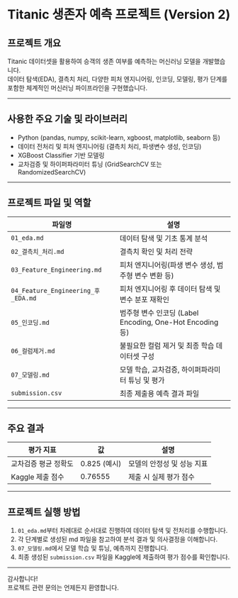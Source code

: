 # Titanic 생존자 예측 프로젝트 (Version 2)

## 프로젝트 개요
Titanic 데이터셋을 활용하여 승객의 생존 여부를 예측하는 머신러닝 모델을 개발했습니다.  
데이터 탐색(EDA), 결측치 처리, 다양한 피처 엔지니어링, 인코딩, 모델링, 평가 단계를 포함한 체계적인 머신러닝 파이프라인을 구현했습니다.

---

## 사용한 주요 기술 및 라이브러리
- Python (pandas, numpy, scikit-learn, xgboost, matplotlib, seaborn 등)
- 데이터 전처리 및 피처 엔지니어링 (결측치 처리, 파생변수 생성, 인코딩)
- XGBoost Classifier 기반 모델링
- 교차검증 및 하이퍼파라미터 튜닝 (GridSearchCV 또는 RandomizedSearchCV)

---

## 프로젝트 파일 및 역할

| 파일명                        | 설명                                                |
|-------------------------------|-----------------------------------------------------|
| `01_eda.md`                   | 데이터 탐색 및 기초 통계 분석                          |
| `02_결측치_처리.md`            | 결측치 확인 및 처리 전략                              |
| `03_Feature_Engineering.md`    | 피처 엔지니어링(파생 변수 생성, 범주형 변수 변환 등)  |
| `04_Feature_Engineering_후_EDA.md` | 피처 엔지니어링 후 데이터 탐색 및 변수 분포 재확인      |
| `05_인코딩.md`                 | 범주형 변수 인코딩 (Label Encoding, One-Hot Encoding 등) |
| `06_컬럼제거.md`               | 불필요한 컬럼 제거 및 최종 학습 데이터셋 구성          |
| `07_모델링.md`                 | 모델 학습, 교차검증, 하이퍼파라미터 튜닝 및 평가       |
| `submission.csv`              | 최종 제출용 예측 결과 파일                            |

---

## 주요 결과

| 평가 지표            | 값         | 설명                           |
|---------------------|------------|------------------------------|
| 교차검증 평균 정확도 | 0.825 (예시) | 모델의 안정성 및 성능 지표        |
| Kaggle 제출 점수     | 0.76555     | 제출 시 실제 평가 점수            |

---

## 프로젝트 실행 방법

1. `01_eda.md`부터 차례대로 순서대로 진행하여 데이터 탐색 및 전처리를 수행합니다.  
2. 각 단계별로 생성된 md 파일을 참고하여 분석 결과 및 의사결정을 이해합니다.  
3. `07_모델링.md`에서 모델 학습 및 튜닝, 예측까지 진행합니다.  
4. 최종 생성된 `submission.csv` 파일을 Kaggle에 제출하여 평가 점수를 확인합니다.

---

감사합니다!  
프로젝트 관련 문의는 언제든지 환영합니다.
